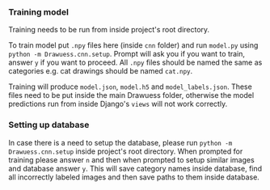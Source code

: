 ### Training model

Training needs to be run from inside project's root directory.

To train model put `.npy` files here (inside `cnn` folder) and run `model.py` using `python -m Drawuess.cnn.setup`. 
Prompt will ask you if you want to train, answer `y` if you want to proceed.
All `.npy` files should be named the same as categories e.g. cat drawings should be named `cat.npy`.

Training will produce `model.json`, `model.h5` and `model_labels.json`. These files need to be put inside the main Drawuess folder, 
otherwise the model predictions run from inside Django's `views` will not work correctly.

### Setting up database

In case there is a need to setup the database, please run `python -m Drawuess.cnn.setup` inside project's root directory. When prompted for training please answer `n`
and then when prompted to setup similar images and database answer `y`. This will save category names inside database, 
find all incorrectly labeled images and then save paths to them inside database.